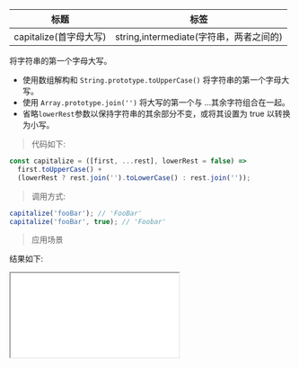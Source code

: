 | 标题                   | 标签                                    |
| ---------------------- | --------------------------------------- |
| capitalize(首字母大写) | string,intermediate(字符串，两者之间的) |

将字符串的第一个字母大写。

- 使用数组解构和 `String.prototype.toUpperCase()` 将字符串的第一个字母大写。
- 使用 `Array.prototype.join('')` 将大写的第一个与 ...其余字符组合在一起。
- 省略`lowerRest`参数以保持字符串的其余部分不变，或将其设置为 true 以转换为小写。

> 代码如下:

```js
const capitalize = ([first, ...rest], lowerRest = false) =>
  first.toUpperCase() +
  (lowerRest ? rest.join('').toLowerCase() : rest.join(''));
```

> 调用方式:

```js
capitalize('fooBar'); // 'FooBar'
capitalize('fooBar', true); // 'Foobar'
```

> 应用场景

<div class="code-editor" data-url="codes/javascript/html/capitalize.html" data-language="html"></div>

结果如下:

<iframe src="codes/javascript/html/capitalize.html"></iframe>
